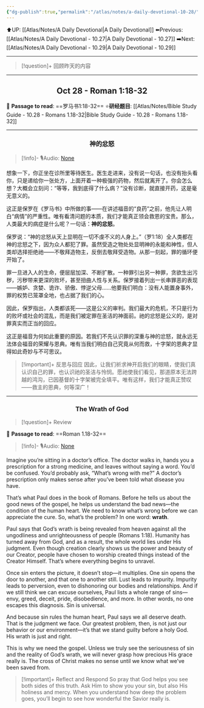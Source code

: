 ```yaml
---
{"dg-publish":true,"permalink":"/atlas/notes/a-daily-devotional-10-28/"}
---
```


 ⬆️UP: [[Atlas/Notes/A Daily Devotional\|A Daily Devotional]]
⬅️Previous: [[Atlas/Notes/A Daily Devotional - 10.27\|A Daily Devotional - 10.27]]
➡️Next: [[Atlas/Notes/A Daily Devotional - 10.29\|A Daily Devotional - 10.29]]

---

> [!question]+ 回顾昨天的内容
> 

---
## <center>Oct 28 - Roman 1:18-32</center>

📖 **Passage to read**: ==罗马书1:18-32==
⭐**研经题目**: [[Atlas/Notes/Bible Study Guide - 10.28 - Romans 1.18-32\|Bible Study Guide - 10.28 - Romans 1.18-32]]

---
### <center>神的忿怒</center>

> [!info]- 🎙️Audio: [None]()


想象一下，你正坐在诊所里等待医生。医生走进来，没有说一句话，也没有抬头看你，只是递给你一张处方，上面开着一种极强的药物，然后就离开了。你会怎么想？大概会立刻问：“等等，我到底得了什么病？”没有诊断，就直接开药，这是毫无意义的。

这正是保罗在《罗马书》中所做的事——在讲述福音的“良药”之前，他先让人明白“病情”的严重性。唯有看清问题的本质，我们才能真正领会救恩的宝贵。那么，人类最大的病症是什么呢？一句话：**神的忿怒**。

保罗说：“神的忿怒从天上显明在一切不虔不义的人身上。”（罗1:18）全人类都在神的忿怒之下，因为众人都犯了罪。虽然受造之物处处显明神的永能和神性，但人类却选择拒绝祂——不敬拜造物主，反倒去敬拜受造物。从那一刻起，罪的循环便开始了。

罪一旦进入人的生命，便层层加深、不断扩散。一种罪引出另一种罪，贪欲生出污秽，污秽带来更深的败坏，甚至扭曲人性与关系。保罗接着列出一长串罪恶的表现——嫉妒、贪婪、诡诈、骄傲、悖逆父母……他要我们明白：没有人能置身事外，罪的权势已笼罩全地，也占据了我们的心。

因此，保罗指出，人类都该死——这是公义的审判。我们最大的危机，不只是行为的败坏或社会的混乱，而是我们被定罪在圣洁的神面前。祂的忿怒是公义的，是对罪真实而正当的回应。

这正是福音为何如此重要的原因。若我们不先认识罪的深重与神的忿怒，就永远无法体会福音的荣耀与恩典。唯有当我们明白自己究竟从何而救，十字架的恩典才显得如此奇妙与不可思议。

> [!important]+ 反思与回应
因此，让我们祈求神开启我们的眼睛，使我们真认识自己的罪，也认识祂的圣洁与怜悯。愿祂使我们看见，那道原本无法跨越的鸿沟，已因基督的十字架被完全填平。唯有这样，我们才能真正赞叹——救主的恩典，何等深广！

---
### <center>The Wrath of God</center>

> [!question]+ Review
> 


📖 **Passage to read**: ==Roman 1.18-32==

> [!info]- 🎙️Audio: [None]()  

Imagine you’re sitting in a doctor’s office. The doctor walks in, hands you a prescription for a strong medicine, and leaves without saying a word. You’d be confused. You’d probably ask, “What’s wrong with me?” A doctor’s prescription only makes sense after you’ve been told what disease you have.

That’s what Paul does in the book of Romans. Before he tells us about the good news of the gospel, he helps us understand the bad news—the condition of the human heart. We need to know what’s wrong before we can appreciate the cure. So, what’s the problem? In one word: **wrath**.

Paul says that God’s wrath is being revealed from heaven against all the ungodliness and unrighteousness of people (Romans 1:18). Humanity has turned away from God, and as a result, the whole world lies under His judgment. Even though creation clearly shows us the power and beauty of our Creator, people have chosen to worship created things instead of the Creator Himself. That’s where everything begins to unravel.

Once sin enters the picture, it doesn’t stop—it multiplies. One sin opens the door to another, and that one to another still. Lust leads to impurity. Impurity leads to perversion, even to dishonoring our bodies and relationships. And if we still think we can excuse ourselves, Paul lists a whole range of sins—envy, greed, deceit, pride, disobedience, and more. In other words, no one escapes this diagnosis. Sin is universal.

And because sin rules the human heart, Paul says we all deserve death. That is the judgment we face. Our greatest problem, then, is not just our behavior or our environment—it’s that we stand guilty before a holy God. His wrath is just and right.

This is why we need the gospel. Unless we truly see the seriousness of sin and the reality of God’s wrath, we will never grasp how precious His grace really is. The cross of Christ makes no sense until we know what we’ve been saved from.

> [!important]+ Reflect and Respond
So pray that God helps you see both sides of this truth. Ask Him to show you your sin, but also His holiness and mercy. When you understand how deep the problem goes, you’ll begin to see how wonderful the Savior really is.

